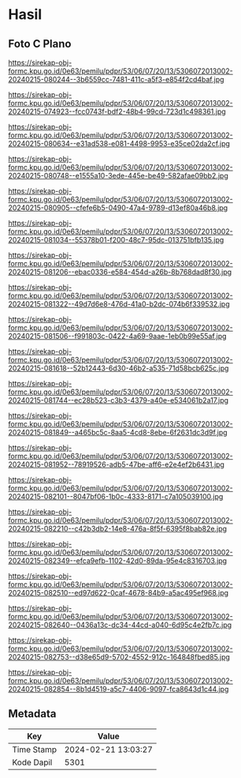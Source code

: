 # Hasil

## Foto C Plano

https://sirekap-obj-formc.kpu.go.id/0e63/pemilu/pdpr/53/06/07/20/13/5306072013002-20240215-080244--3b6559cc-7481-411c-a5f3-e854f2cd4baf.jpg

https://sirekap-obj-formc.kpu.go.id/0e63/pemilu/pdpr/53/06/07/20/13/5306072013002-20240215-074923--fcc0743f-bdf2-48b4-99cd-723d1c498361.jpg

https://sirekap-obj-formc.kpu.go.id/0e63/pemilu/pdpr/53/06/07/20/13/5306072013002-20240215-080634--e31ad538-e081-4498-9953-e35ce02da2cf.jpg

https://sirekap-obj-formc.kpu.go.id/0e63/pemilu/pdpr/53/06/07/20/13/5306072013002-20240215-080748--e1555a10-3ede-445e-be49-582afae09bb2.jpg

https://sirekap-obj-formc.kpu.go.id/0e63/pemilu/pdpr/53/06/07/20/13/5306072013002-20240215-080905--cfefe6b5-0490-47a4-9789-d13ef80a46b8.jpg

https://sirekap-obj-formc.kpu.go.id/0e63/pemilu/pdpr/53/06/07/20/13/5306072013002-20240215-081034--55378b01-f200-48c7-95dc-013751bfb135.jpg

https://sirekap-obj-formc.kpu.go.id/0e63/pemilu/pdpr/53/06/07/20/13/5306072013002-20240215-081206--ebac0336-e584-454d-a26b-8b768dad8f30.jpg

https://sirekap-obj-formc.kpu.go.id/0e63/pemilu/pdpr/53/06/07/20/13/5306072013002-20240215-081322--49d7d6e8-476d-41a0-b2dc-074b6f339532.jpg

https://sirekap-obj-formc.kpu.go.id/0e63/pemilu/pdpr/53/06/07/20/13/5306072013002-20240215-081506--f991803c-0422-4a69-9aae-1eb0b99e55af.jpg

https://sirekap-obj-formc.kpu.go.id/0e63/pemilu/pdpr/53/06/07/20/13/5306072013002-20240215-081618--52b12443-6d30-46b2-a535-71d58bcb625c.jpg

https://sirekap-obj-formc.kpu.go.id/0e63/pemilu/pdpr/53/06/07/20/13/5306072013002-20240215-081744--ec28b523-c3b3-4379-a40e-e534061b2a17.jpg

https://sirekap-obj-formc.kpu.go.id/0e63/pemilu/pdpr/53/06/07/20/13/5306072013002-20240215-081849--a465bc5c-8aa5-4cd8-8ebe-6f2631dc3d9f.jpg

https://sirekap-obj-formc.kpu.go.id/0e63/pemilu/pdpr/53/06/07/20/13/5306072013002-20240215-081952--78919526-adb5-47be-aff6-e2e4ef2b6431.jpg

https://sirekap-obj-formc.kpu.go.id/0e63/pemilu/pdpr/53/06/07/20/13/5306072013002-20240215-082101--8047bf06-1b0c-4333-8171-c7a105039100.jpg

https://sirekap-obj-formc.kpu.go.id/0e63/pemilu/pdpr/53/06/07/20/13/5306072013002-20240215-082210--c42b3db2-14e8-476a-8f5f-6395f8bab82e.jpg

https://sirekap-obj-formc.kpu.go.id/0e63/pemilu/pdpr/53/06/07/20/13/5306072013002-20240215-082349--efca9efb-1102-42d0-89da-95e4c8316703.jpg

https://sirekap-obj-formc.kpu.go.id/0e63/pemilu/pdpr/53/06/07/20/13/5306072013002-20240215-082510--ed97d622-0caf-4678-84b9-a5ac495ef968.jpg

https://sirekap-obj-formc.kpu.go.id/0e63/pemilu/pdpr/53/06/07/20/13/5306072013002-20240215-082640--0436a13c-dc34-44cd-a040-6d95c4e2fb7c.jpg

https://sirekap-obj-formc.kpu.go.id/0e63/pemilu/pdpr/53/06/07/20/13/5306072013002-20240215-082753--d38e65d9-5702-4552-912c-164848fbed85.jpg

https://sirekap-obj-formc.kpu.go.id/0e63/pemilu/pdpr/53/06/07/20/13/5306072013002-20240215-082854--8b1d4519-a5c7-4406-9097-fca8643d1c44.jpg


## Metadata

| Key        | Value               |
| ---------- | ------------------- |
| Time Stamp | 2024-02-21 13:03:27 |
| Kode Dapil | 5301                |



